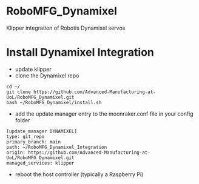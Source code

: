 # RoboMFG_Dynamixel
Klipper integration of Robotis Dynamixel servos 

# Install Dynamixel Integration

- update klipper
- clone the Dynamixel repo
```
cd ~/
git clone https://github.com/Advanced-Manufacturing-at-UoL/RoboMFG_Dynamixel.git
bash ~/RoboMFG_Dynamixel/install.sh
```
- add the update manager entry to the moonraker.conf file in your config folder
```
[update_manager DYNAMIXEL]
type: git_repo
primary_branch: main
path: ~/RoboMFG_Dynamixel_Integration
origin: https://github.com/Advanced-Manufacturing-at-UoL/RoboMFG_Dynamixel.git
managed_services: klipper
```
- reboot the host controller (typically a Raspberry Pi)
